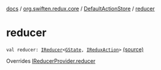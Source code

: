[docs](../../index.md) / [org.swiften.redux.core](../index.md) / [DefaultActionStore](index.md) / [reducer](./reducer.md)

# reducer

`val reducer: `[`IReducer`](../-i-reducer.md)`<`[`GState`](index.md#GState)`, `[`IReduxAction`](../-i-redux-action.md)`>` [(source)](https://github.com/protoman92/KotlinRedux/tree/master/common/common-core/src/main/kotlin/org/swiften/redux/core/DefaultActionStore.kt#L20)

Overrides [IReducerProvider.reducer](../-i-reducer-provider/reducer.md)

